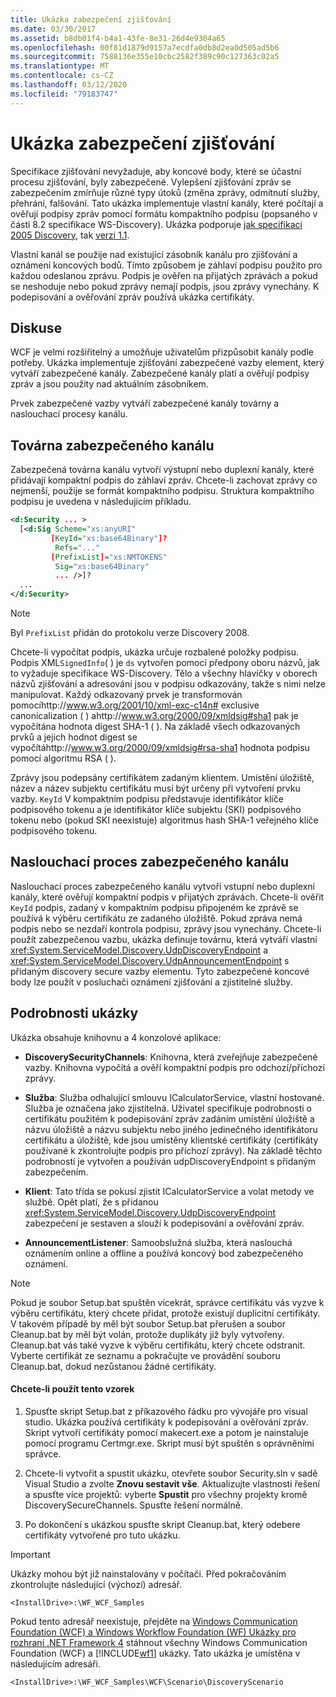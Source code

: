 ```yaml
---
title: Ukázka zabezpečení zjišťování
ms.date: 03/30/2017
ms.assetid: b8db01f4-b4a1-43fe-8e31-26d4e9304a65
ms.openlocfilehash: 00f81d1879d9157a7ecdfa0db8d2ea0d505ad5b6
ms.sourcegitcommit: 7588136e355e10cbc2582f389c90c127363c02a5
ms.translationtype: MT
ms.contentlocale: cs-CZ
ms.lasthandoff: 03/12/2020
ms.locfileid: "79183747"
---
```

# <a name="discovery-security-sample"></a>Ukázka zabezpečení zjišťování

Specifikace zjišťování nevyžaduje, aby koncové body, které se účastní procesu zjišťování, byly zabezpečené. Vylepšení zjišťování zpráv se zabezpečením zmírňuje různé typy útoků (změna zprávy, odmítnutí služby, přehrání, falšování. Tato ukázka implementuje vlastní kanály, které počítají a ověřují podpisy zpráv pomocí formátu kompaktního podpisu (popsaného v části 8.2 specifikace WS-Discovery). Ukázka podporuje [jak specifikaci 2005 Discovery,](http://specs.xmlsoap.org/ws/2005/04/discovery/ws-discovery.pdf) tak [verzi 1.1](http://docs.oasis-open.org/ws-dd/discovery/1.1/cs-01/wsdd-discovery-1.1-spec-cs-01.pdf).  
  
 Vlastní kanál se použije nad existující zásobník kanálu pro zjišťování a oznámení koncových bodů. Tímto způsobem je záhlaví podpisu použito pro každou odeslanou zprávu. Podpis je ověřen na přijatých zprávách a pokud se neshoduje nebo pokud zprávy nemají podpis, jsou zprávy vynechány. K podepisování a ověřování zpráv používá ukázka certifikáty.  
  
## <a name="discussion"></a>Diskuse  
 WCF je velmi rozšiřitelný a umožňuje uživatelům přizpůsobit kanály podle potřeby. Ukázka implementuje zjišťování zabezpečené vazby element, který vytváří zabezpečené kanály. Zabezpečené kanály platí a ověřují podpisy zpráv a jsou použity nad aktuálním zásobníkem.  
  
 Prvek zabezpečené vazby vytváří zabezpečené kanály továrny a naslouchací procesy kanálu.  
  
## <a name="secure-channel-factory"></a>Továrna zabezpečeného kanálu  
 Zabezpečená továrna kanálu vytvoří výstupní nebo duplexní kanály, které přidávají kompaktní podpis do záhlaví zpráv. Chcete-li zachovat zprávy co nejmenší, použije se formát kompaktního podpisu. Struktura kompaktního podpisu je uvedena v následujícím příkladu.  
  
```xml  
<d:Security ... >
  [<d:Sig Scheme="xs:anyURI"
         [KeyId="xs:base64Binary"]?  
          Refs="..."  
         [PrefixList]="xs:NMTOKENS"
          Sig="xs:base64Binary"
          ... />]?  
  ...
</d:Security>  
```  
  
> [!NOTE]
> Byl `PrefixList` přidán do protokolu verze Discovery 2008.  
  
 Chcete-li vypočítat podpis, ukázka určuje rozbalené položky podpisu. Podpis XML`SignedInfo`( ) je `ds` vytvořen pomocí předpony oboru názvů, jak to vyžaduje specifikace WS-Discovery. Tělo a všechny hlavičky v oborech názvů zjišťování a adresování jsou v podpisu odkazovány, takže s nimi nelze manipulovat. Každý odkazovaný prvek je transformován pomocíhttp://www.w3.org/2001/10/xml-exc-c14n# exclusive canonicalization ( ) ahttp://www.w3.org/2000/09/xmldsig#sha1 pak je vypočítána hodnota digest SHA-1 ( ). Na základě všech odkazovaných prvků a jejich hodnot digest se vypočítáhttp://www.w3.org/2000/09/xmldsig#rsa-sha1 hodnota podpisu pomocí algoritmu RSA ( ).  
  
 Zprávy jsou podepsány certifikátem zadaným klientem. Umístění úložiště, název a název subjektu certifikátu musí být určeny při vytvoření prvku vazby. `KeyId` V kompaktním podpisu představuje identifikátor klíče podpisového tokenu a je identifikátor klíče subjektu (SKI) podpisového tokenu nebo (pokud SKI neexistuje) algoritmus hash SHA-1 veřejného klíče podpisového tokenu.  
  
## <a name="secure-channel-listener"></a>Naslouchací proces zabezpečeného kanálu  
 Naslouchací proces zabezpečeného kanálu vytvoří vstupní nebo duplexní kanály, které ověřují kompaktní podpis v přijatých zprávách. Chcete-li ověřit `KeyId` podpis, zadaný v kompaktním podpisu připojeném ke zprávě se používá k výběru certifikátu ze zadaného úložiště. Pokud zpráva nemá podpis nebo se nezdaří kontrola podpisu, zprávy jsou vynechány. Chcete-li použít zabezpečenou vazbu, ukázka definuje továrnu, která vytváří vlastní <xref:System.ServiceModel.Discovery.UdpDiscoveryEndpoint> a <xref:System.ServiceModel.Discovery.UdpAnnouncementEndpoint> s přidaným discovery secure vazby elementu. Tyto zabezpečené koncové body lze použít v posluchači oznámení zjišťování a zjistitelné služby.  
  
## <a name="sample-details"></a>Podrobnosti ukázky  
 Ukázka obsahuje knihovnu a 4 konzolové aplikace:  
  
- **DiscoverySecurityChannels**: Knihovna, která zveřejňuje zabezpečené vazby. Knihovna vypočítá a ověří kompaktní podpis pro odchozí/příchozí zprávy.  
  
- **Služba**: Služba odhalující smlouvu ICalculatorService, vlastní hostované. Služba je označena jako zjistitelná. Uživatel specifikuje podrobnosti o certifikátu použitém k podepisování zpráv zadáním umístění úložiště a názvu úložiště a názvu subjektu nebo jiného jedinečného identifikátoru certifikátu a úložiště, kde jsou umístěny klientské certifikáty (certifikáty používané k zkontrolujte podpis pro příchozí zprávy). Na základě těchto podrobností je vytvořen a používán udpDiscoveryEndpoint s přidaným zabezpečením.  
  
- **Klient**: Tato třída se pokusí zjistit ICalculatorService a volat metody ve službě. Opět platí, že s přidanou <xref:System.ServiceModel.Discovery.UdpDiscoveryEndpoint> zabezpečení je sestaven a slouží k podepisování a ověřování zpráv.  
  
- **AnnouncementListener**: Samoobslužná služba, která naslouchá oznámením online a offline a používá koncový bod zabezpečeného oznámení.  
  
> [!NOTE]
> Pokud je soubor Setup.bat spuštěn vícekrát, správce certifikátu vás vyzve k výběru certifikátu, který chcete přidat, protože existují duplicitní certifikáty. V takovém případě by měl být soubor Setup.bat přerušen a soubor Cleanup.bat by měl být volán, protože duplikáty již byly vytvořeny. Cleanup.bat vás také vyzve k výběru certifikátu, který chcete odstranit. Vyberte certifikát ze seznamu a pokračujte ve provádění souboru Cleanup.bat, dokud nezůstanou žádné certifikáty.  
  
#### <a name="to-use-this-sample"></a>Chcete-li použít tento vzorek  
  
1. Spusťte skript Setup.bat z příkazového řádku pro vývojáře pro visual studio. Ukázka používá certifikáty k podepisování a ověřování zpráv. Skript vytvoří certifikáty pomocí makecert.exe a potom je nainstaluje pomocí programu Certmgr.exe. Skript musí být spuštěn s oprávněními správce.  
  
2. Chcete-li vytvořit a spustit ukázku, otevřete soubor Security.sln v sadě Visual Studio a zvolte **Znovu sestavit vše**. Aktualizujte vlastnosti řešení a spusťte více projektů: vyberte **Spustit** pro všechny projekty kromě DiscoverySecureChannels. Spusťte řešení normálně.  
  
3. Po dokončení s ukázkou spusťte skript Cleanup.bat, který odebere certifikáty vytvořené pro tuto ukázku.  
  
> [!IMPORTANT]
> Ukázky mohou být již nainstalovány v počítači. Před pokračováním zkontrolujte následující (výchozí) adresář.  
>
> `<InstallDrive>:\WF_WCF_Samples`  
>
> Pokud tento adresář neexistuje, přejděte na [Windows Communication Foundation (WCF) a Windows Workflow Foundation (WF) Ukázky pro rozhraní .NET Framework 4](https://www.microsoft.com/download/details.aspx?id=21459) stáhnout všechny Windows Communication Foundation (WCF) a [!INCLUDE[wf1](../../../../includes/wf1-md.md)] ukázky. Tato ukázka je umístěna v následujícím adresáři.  
>
> `<InstallDrive>:\WF_WCF_Samples\WCF\Scenario\DiscoveryScenario`  
